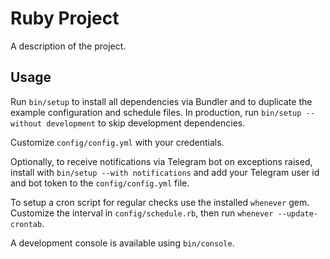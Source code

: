 # Ruby Project

A description of the project.

## Usage

Run `bin/setup` to install all dependencies via Bundler and to duplicate the
example configuration and schedule files.
In production, run `bin/setup --without development` to skip development dependencies.

Customize `config/config.yml` with your credentials.

Optionally, to receive notifications via Telegram bot on exceptions raised, install
with `bin/setup --with notifications` and add your Telegram user id and bot
token to the `config/config.yml` file.

To setup a cron script for regular checks use the installed `whenever` gem.  
Customize the interval in `config/schedule.rb`, then run `whenever --update-crontab`.

A development console is available using `bin/console`.
